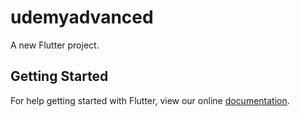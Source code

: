 # udemyadvanced

A new Flutter project.

## Getting Started

For help getting started with Flutter, view our online
[documentation](https://flutter.io/).
